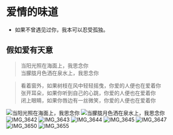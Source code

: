 # 爱情的味道

- 如果不曾遇见过你，我本可以忍受孤独。

## 假如爱有天意

> 当阳光照在海面上，我思念你\
> 当朦胧月色洒在泉水上，我思念你

> 看着窗外，如果树枝在风中轻轻摇曳，你爱的人便也在爱着你\
> 张开耳朵，如果你听到自己的心跳，你爱的人便也在爱着你\
> 闭上眼睛，如果你唇边有一丝微笑，你爱的人便也在爱着你

![当阳光照在海面上，我思念你](/images/爱情的味道/当阳光照在海面上，我思念你.JPG)
![当朦胧月色洒在泉水上，我思念你](/images/爱情的味道/当朦胧月色洒在泉水上，我思念你.JPG)
![IMG_3642](/images/爱情的味道/IMG_3642.JPG)
![IMG_3643](/images/爱情的味道/IMG_3643.JPG)
![IMG_3644](/images/爱情的味道/IMG_3644.JPG)
![IMG_3645](/images/爱情的味道/IMG_3645.JPG)
![IMG_3647](/images/爱情的味道/IMG_3647.JPG)
![IMG_3650](/images/爱情的味道/IMG_3650.JPG)
![IMG_3655](/images/爱情的味道/IMG_3655.JPG)
